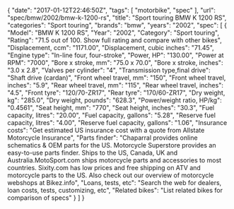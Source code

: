 {
    "date": "2017-01-12T22:46:50Z",
    "tags": [
        "motorbike",
        "spec"
    ],
    "url": "spec\/bmw\/2002\/bmw-k-1200-rs",
    "title": "Sport touring BMW K 1200 RS",
    "categories": "Sport touring",
    "brands": "bmw",
    "years": "2002",
    "spec": [
        {
            "Model": "BMW K 1200 RS",
            "Year": "2002",
            "Category": "Sport touring",
            "Rating": "71.5 out of 100. Show full rating and compare with other bikes",
            "Displacement, ccm": "1171.00",
            "Displacement, cubic inches": "71.45",
            "Engine type": "In-line four, four-stroke",
            "Power, HP": "130.00",
            "Power at RPM": "7000",
            "Bore x stroke, mm": "75.0 x 70.0",
            "Bore x stroke, inches": "3.0 x 2.8",
            "Valves per cylinder": "4",
            "Transmission type,final drive": "Shaft drive (cardan)",
            "Front wheel travel, mm": "150",
            "Front wheel travel, inches": "5.9",
            "Rear wheel travel, mm": "115",
            "Rear wheel travel, inches": "4.5",
            "Front tyre": "120\/70-ZR17",
            "Rear tyre": "170\/60-ZR17",
            "Dry weight, kg": "285.0",
            "Dry weight, pounds": "628.3",
            "Power\/weight ratio, HP\/kg": "0.4561",
            "Seat height, mm": "770",
            "Seat height, inches": "30.3",
            "Fuel capacity, litres": "20.00",
            "Fuel capacity, gallons": "5.28",
            "Reserve fuel capacity, litres": "4.00",
            "Reserve fuel capacity, gallons": "1.06",
            "Insurance costs": "Get estimated US insurance cost with a quote from Allstate Motorcycle Insurance",
            "Parts finder": "Chaparral provides online schematics & OEM parts for the US.   Motorcycle Superstore provides an easy-to-use parts finder. Ships to the US, Canada, UK and Australia.MotoSport.com ships motorcycle parts and accessories to most countries.    Sixity.com has low prices and free shipping on ATV and motorcycle parts to the US. Also check out our overview of motorcycle webshops at Bikez.info",
            "Loans, tests, etc": "Search the web for dealers, loan costs, tests, customizing, etc",
            "Related bikes": "List related bikes for comparison of specs"
        }
    ]
}